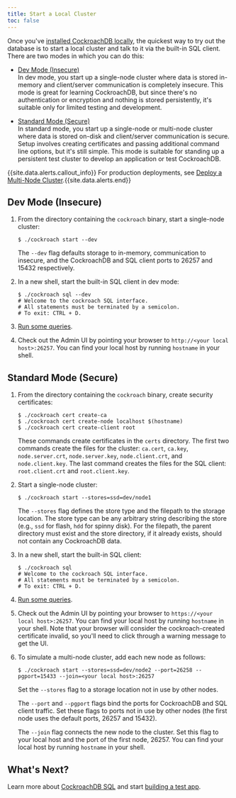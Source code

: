 ```yaml
---
title: Start a Local Cluster
toc: false
---
```


Once you've [installed CockroachDB locally](install-cockroachdb.html), the quickest way to try out the database is to start a local cluster and talk to it via the built-in SQL client. There are two modes in which you can do this:

- [Dev Mode (Insecure)](#dev-mode-insecure)  
In dev mode, you start up a single-node cluster where data is stored in-memory and client/server communication is completely insecure. This mode is great for learning CockroachDB, but since there's no authentication or encryption and nothing is stored persistently, it's suitable only for limited testing and development.

- [Standard Mode (Secure)](#standard-mode-secure)  
In standard mode, you start up a single-node or multi-node cluster where data is stored on-disk and client/server communication is secure. Setup involves creating certificates and passing additional command line options, but it's still simple. This mode is suitable for standing up a persistent test cluster to develop an application or test CockroachDB.

{{site.data.alerts.callout_info}} For production deployments, see <a href="deploy-a-multinode-cluster.html">Deploy a Multi-Node Cluster</a>.{{site.data.alerts.end}}

## Dev Mode (Insecure)

1. From the directory containing the `cockroach` binary, start a single-node cluster:

   ~~~ shell
   $ ./cockroach start --dev
   ~~~

   The `--dev` flag defaults storage to in-memory, communication to insecure, and the CockroachDB and SQL client ports to 26257 and 15432 respectively.

2. In a new shell, start the built-in SQL client in dev mode:

   ~~~ shell
   $ ./cockroach sql --dev
   # Welcome to the cockroach SQL interface.
   # All statements must be terminated by a semicolon.
   # To exit: CTRL + D.
   ~~~

3. [Run some queries](basic-sql-statements.html).

4. Check out the Admin UI by pointing your browser to `http://<your local host>:26257`. You can find your local host by running `hostname` in your shell.

## Standard Mode (Secure)

1. From the directory containing the `cockroach` binary, create security certificates:

   ~~~ shell
   $ ./cockroach cert create-ca
   $ ./cockroach cert create-node localhost $(hostname)
   $ ./cockroach cert create-client root
   ~~~

   These commands create certificates in the `certs` directory. The first two commands create the files for the cluster: `ca.cert`, `ca.key`, `node.server.crt`, `node.server.key`, `node.client.crt`, and `node.client.key`. The last command creates the files for the SQL client: `root.client.crt` and `root.client.key`.

2. Start a single-node cluster:

   ~~~ shell
   $ ./cockroach start --stores=ssd=dev/node1
   ~~~

   The `--stores` flag defines the store type and the filepath to the storage location. The store type can be any arbitrary string describing the store (e.g., `ssd` for flash, `hdd` for spinny disk). For the filepath, the parent directory must exist and the store directory, if it already exists, should not contain any CockroachDB data.

3. In a new shell, start the built-in SQL client:

   ~~~ shell
   $ ./cockroach sql
   # Welcome to the cockroach SQL interface.
   # All statements must be terminated by a semicolon.
   # To exit: CTRL + D.
   ~~~

4. [Run some queries](basic-sql-statements.html).

5. Check out the Admin UI by pointing your browser to `https://<your local host>:26257`. You can find your local host by running `hostname` in your shell. Note that your browser will consider the cockroach-created certificate invalid, so you'll need to click through a warning message to get the UI.

6. To simulate a multi-node cluster, add each new node as follows:

   ~~~ shell
   $ ./cockroach start --stores=ssd=dev/node2 --port=26258 --pgport=15433 --join=<your local host>:26257
   ~~~

   Set the `--stores` flag to a storage location not in use by other nodes.

   The `--port` and `--pgport` flags bind the ports for CockroachDB and SQL client traffic. Set these flags to ports not in use by other nodes (the first node uses the default ports, 26257 and 15432).

   The `--join` flag connects the new node to the cluster. Set this flag to your local host and the port of the first node, 26257. You can find your local host by running `hostname` in your shell.

## What's Next?

Learn more about [CockroachDB SQL](basic-sql-statements.html) and start [building a test app](build-a-test-app.html).
